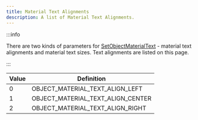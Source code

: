 ```yaml
---
title: Material Text Alignments
description: A list of Material Text Alignments.
---
```


:::info

There are two kinds of parameters for [SetObjectMaterialText](../functions/SetObjectMaterialText) - material text alignments and material text sizes. Text alignments are listed on this page.

:::


| Value | Definition                       |
| ----- | -------------------------------- |
| 0     | OBJECT_MATERIAL_TEXT_ALIGN_LEFT   |
| 1     | OBJECT_MATERIAL_TEXT_ALIGN_CENTER |
| 2     | OBJECT_MATERIAL_TEXT_ALIGN_RIGHT  |
